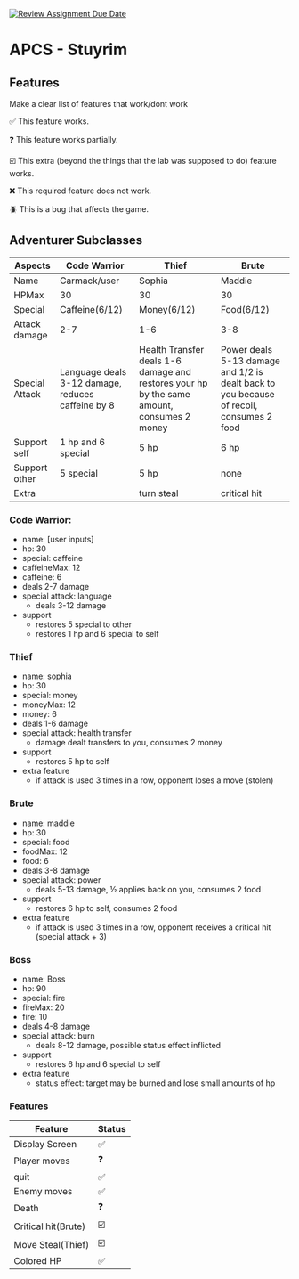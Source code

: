 [![Review Assignment Due Date](https://classroom.github.com/assets/deadline-readme-button-22041afd0340ce965d47ae6ef1cefeee28c7c493a6346c4f15d667ab976d596c.svg)](https://classroom.github.com/a/KprAwj1n)
# APCS - Stuyrim

## Features

Make a clear list of features that work/dont work

:white_check_mark: This feature works.

:question: This feature works partially.

:ballot_box_with_check: This extra (beyond the things that the lab was supposed to do) feature works.

:x: This required feature does not work.

:beetle: This is a bug that affects the game.


## Adventurer Subclasses

|Aspects |Code Warrior|Thief|Brute|
|---|---|---|---|
|Name|Carmack/user|Sophia|Maddie|
|HPMax|30|30|30|
|Special|Caffeine(6/12)|Money(6/12)|Food(6/12)|
|Attack damage|2-7|1-6|3-8|
|Special Attack|Language deals 3-12 damage, reduces caffeine by 8|Health Transfer deals 1-6 damage and restores your hp by the same amount, consumes 2 money|Power deals 5-13 damage and 1/2 is dealt back to you because of recoil, consumes 2 food|
|Support self|1 hp and 6 special|5 hp|6 hp|
|Support other|5 special|5 hp|none|
|Extra||turn steal|critical hit|

### Code Warrior:
- name: [user inputs]
- hp: 30
- special: caffeine
- caffeineMax: 12
- caffeine: 6
- deals 2-7 damage
- special attack: language
  - deals 3-12 damage
- support
  - restores 5 special to other
  - restores 1 hp and 6 special to self

### Thief
- name: sophia
- hp: 30
- special: money
- moneyMax: 12
- money: 6
- deals 1-6 damage
- special attack: health transfer
  - damage dealt transfers to you, consumes 2 money
- support
  - restores 5 hp to self
- extra feature
  - if attack is used 3 times in a row, opponent loses a move (stolen)


### Brute
- name: maddie
- hp: 30
- special: food
- foodMax: 12
- food: 6
- deals 3-8 damage
- special attack: power
  - deals 5-13 damage, ½ applies back on you, consumes 2 food
- support
  - restores 6 hp to self, consumes 2 food
- extra feature
	- if attack is used 3 times in a row, opponent receives a critical hit (special attack + 3)


### Boss
- name: Boss
- hp: 90
- special: fire
- fireMax: 20
- fire: 10
- deals 4-8 damage
- special attack: burn
  - deals 8-12 damage, possible status effect inflicted
- support
  - restores 6 hp and 6 special to self
- extra feature
  - status effect: target may be burned and lose small amounts of hp

### Features

|Feature|Status|
|---|---|
|Display Screen| :white_check_mark: |
|Player moves| :question: |
|quit| :white_check_mark: |
|Enemy moves| :white_check_mark: |
|Death| :question: |
|Critical hit(Brute)|:ballot_box_with_check: |
|Move Steal(Thief)| :ballot_box_with_check: |
|Colored HP| :white_check_mark: |
